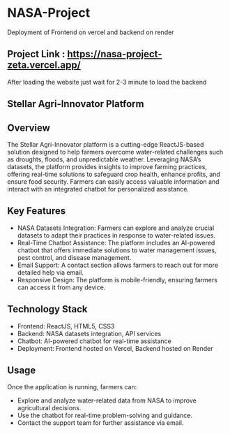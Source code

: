 # NASA-Project

Deployment of Frontend on vercel and backend on render
## Project Link : https://nasa-project-zeta.vercel.app/
After loading the website just wait for 2-3 minute to load the backend 
## Stellar Agri-Innovator Platform

## Overview
The Stellar Agri-Innovator platform is a cutting-edge ReactJS-based solution designed to help farmers overcome water-related challenges such as droughts, floods, and unpredictable weather. Leveraging NASA’s datasets, the platform provides insights to improve farming practices, offering real-time solutions to safeguard crop health, enhance profits, and ensure food security. Farmers can easily access valuable information and interact with an integrated chatbot for personalized assistance.

## Key Features
- NASA Datasets Integration: Farmers can explore and analyze crucial datasets to adapt their practices in response to water-related issues.
- Real-Time Chatbot Assistance: The platform includes an AI-powered chatbot that offers immediate solutions to water management issues, pest control, and disease management.
- Email Support: A contact section allows farmers to reach out for more detailed help via email.
- Responsive Design: The platform is mobile-friendly, ensuring farmers can access it from any device.
  
## Technology Stack
- Frontend: ReactJS, HTML5, CSS3
- Backend: NASA datasets integration, API services
- Chatbot: AI-powered chatbot for real-time assistance
- Deployment: Frontend hosted on Vercel, Backend hosted on Render

## Usage
Once the application is running, farmers can:
- Explore and analyze water-related data from NASA to improve agricultural decisions.
- Use the chatbot for real-time problem-solving and guidance.
- Contact the support team for further assistance via email.
